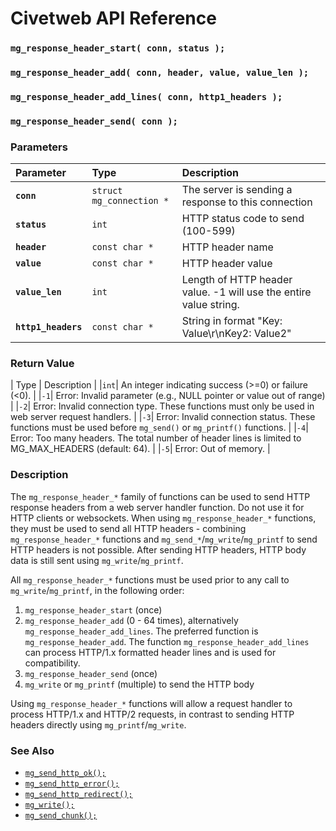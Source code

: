 # Civetweb API Reference

### `mg_response_header_start( conn, status );`
### `mg_response_header_add( conn, header, value, value_len );`
### `mg_response_header_add_lines( conn, http1_headers );`
### `mg_response_header_send( conn );`

### Parameters

| Parameter | Type | Description |
| :--- | :--- | :--- |
|**`conn`**|`struct mg_connection *`|The server is sending a response to this connection|
|**`status`**|`int`|HTTP status code to send (100-599)|
|**`header`**|`const char *`|HTTP header name|
|**`value`**|`const char *`|HTTP header value|
|**`value_len`**|`int`|Length of HTTP header value. -1 will use the entire value string.|
|**`http1_headers`**|`const char *`|String in format "Key: Value\r\nKey2: Value2"|

### Return Value

| Type | Description |
|`int`| An integer indicating success (>=0) or failure (<0). |
|`-1`| Error: Invalid parameter (e.g., NULL pointer or value out of range) |
|`-2`| Error: Invalid connection type. These functions must only be used in web server request handlers. |
|`-3`| Error: Invalid connection status. These functions must be used before `mg_send()` or `mg_printf()` functions. |
|`-4`| Error: Too many headers. The total number of header lines is limited to MG_MAX_HEADERS (default: 64). |
|`-5`| Error: Out of memory. |


### Description

The `mg_response_header_*` family of functions can be used to send HTTP response headers from a web server handler function.
Do not use it for HTTP clients or websockets. When using `mg_response_header_*` functions, they must be used to send all HTTP headers - combining `mg_response_header_*` functions and `mg_send_*`/`mg_write`/`mg_printf` to send HTTP headers is not possible.
After sending HTTP headers, HTTP body data is still sent using `mg_write`/`mg_printf`.

All `mg_response_header_*` functions must be used prior to any call to `mg_write`/`mg_printf`, in the following order:

1) `mg_response_header_start` (once)
2) `mg_response_header_add` (0 - 64 times), alternatively `mg_response_header_add_lines`. The preferred function is `mg_response_header_add`. The function `mg_response_header_add_lines` can process HTTP/1.x formatted header lines and is used for compatibility.
3) `mg_response_header_send` (once)
4) `mg_write` or `mg_printf` (multiple) to send the HTTP body

Using `mg_response_header_*` functions will allow a request handler to process HTTP/1.x and HTTP/2 requests, in contrast to sending HTTP headers directly using `mg_printf`/`mg_write`.


### See Also

* [`mg_send_http_ok();`](mg_send_http_ok.md)
* [`mg_send_http_error();`](mg_send_http_error.md)
* [`mg_send_http_redirect();`](mg_send_http_redirect.md)
* [`mg_write();`](mg_write.md)
* [`mg_send_chunk();`](mg_send_chunk.md)

